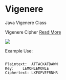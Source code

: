 # Vigenere
Java Vigenere Class

Vigenere Cipher <a href="http://en.wikipedia.org/wiki/Vigen%C3%A8re_cipher">Read More</a>

<img src="http://upload.wikimedia.org/wikipedia/commons/thumb/9/9a/Vigen%C3%A8re_square_shading.svg/640px-Vigen%C3%A8re_square_shading.svg.png"/>


Example Use:
```

Plaintext:	ATTACKATDAWN
Key:	LEMONLEMONLE
Ciphertext:	LXFOPVEFRNHR

```
